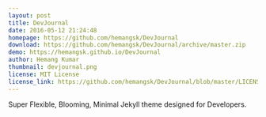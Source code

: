 ```yaml
---
layout: post
title: DevJournal
date: 2016-05-12 21:24:48
homepage: https://github.com/hemangsk/DevJournal
download: https://github.com/hemangsk/DevJournal/archive/master.zip
demo: https://hemangsk.github.io/DevJournal
author: Hemang Kumar
thumbnail: devjournal.png
license: MIT License
license_link: https://github.com/hemangsk/DevJournal/blob/master/LICENSE.md
---
```


Super Flexible, Blooming, Minimal Jekyll theme designed for Developers.
